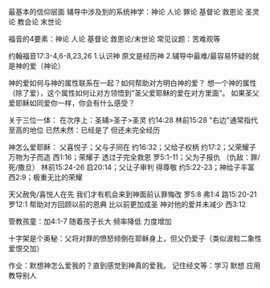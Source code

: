 最基本的信仰层面
辅导中涉及到的系统神学：神论 人论 罪论 基督论 救恩论 圣灵论 教会论 末世论

福音的4要素：神论 人论 基督论 救恩论/末世论
常见议题：苦难观等

约翰福音17:3-4,6-8,23,26
1.认识神 原文是经历神
2.辅导中最难/最容易怀疑的就是神的爱（神论）

神的爱如何与神的属性联系在一起？如何帮助对方明白神的爱？
想一个神的属性（除了爱），这个属性如何让对方领悟到“圣父爱耶稣的爱在对方里面”。
如果圣父爱耶稣如同爱你一样，你会有什么感受？

关于三位一体：
在次序上：圣辅>圣子>圣灵 约14:28 林前15:28
"右边"通常指代至高的地位
已然未然：已经是了 但还未完全经历

神怎么爱耶稣：
父喜悦子；父与子同在 约16:32；父给子权柄 约17:2；父荣耀子 万物为子而造 西1:16；荣耀子 透过子完全救恩 罗5:1-11；父为子报仇 （仇敌：罪/死/撒旦） 林前15:24-26 启20:14；父让子审判 得尊敬 约5:22-23；神给子丰富 西2:9；极重无比的荣耀

天父赦免/喜悦人在先 我们才有机会来到神面前认罪悔改 罗5:8 弗1:4 路15:20-21 罗12:1
帮助对方回顾以前的恩典 比以前更加成圣 神对他的爱并未减少 西3:12

管教孩童：加4:1-7 随着孩子长大 频率降低 力度增加

十字架是个奥秘：父将对罪的愤怒倾倒在耶稣身上，但父仍爱子（类似波粒二象性 爱恨交加）

作业：默想神怎么爱我的？直到感觉到神真的爱我。
记住经文等：学习 默想 应用 教导别人
